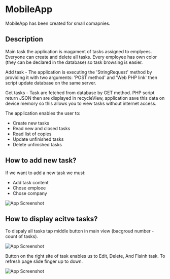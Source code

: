 
# MobileApp
MobileApp has been created for small comapnies.

## Description
Main task the application is magament of tasks assigned to emplyees. Everyone can create and delete all tasks. Every employee has own color (they can be declared in the database) so task browsing is easier.

Add task - 
The application is executing the 'StringRequest' method by providing it with two arguments: 'POST method' and 'Web PHP link' then script update database on the same server.

Get tasks - 
Task are fetched from database by GET method. PHP script return JSON then are displayed in recycleView, application save this data on device memory so this allows you to view tasks without internet access.



The application enables the user to:

- Create new tasks 
- Read new and closed tasks 
- Read list of copies 
- Update unfinished tasks
- Delete unfinished tasks

## How to add new task?

If we want to add a new task we must:

- Add task content
- Chose emploee
- Chose company









![App Screenshot](https://cdn.discordapp.com/attachments/423225764629184512/1078280616895848539/Screenshot_20230223_094638.png)


## How to display acitve tasks?
To dispaly all tasks tap middle button in main view (bacgroud number - count of tasks).


![App Screenshot](https://cdn.discordapp.com/attachments/423225764629184512/1078281467282591784/main_page.png)

Button on the right site of task enables us to Edit, Delete, And Fisinh task.
To refresh page slide finger up to down.

![App Screenshot](https://media.discordapp.net/attachments/423225764629184512/1078262643552440370/tasks_page1.png)

